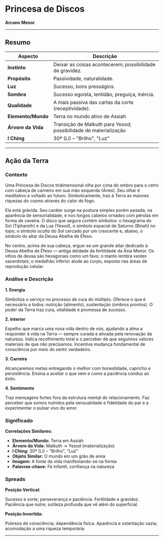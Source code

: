 # Princesa de Discos

**Arcano Menor**

---

## Resumo

| Aspecto | Descrição |
|---------|-----------|
| **Instinto** | Deixar as coisas acontecerem; possibilidade de gravidez. |
| **Propósito** | Passividade, naturalidade. |
| **Luz** | Sucesso, bons presságios. |
| **Sombra** | Sucesso egoísta, lentidão, preguiça, inércia. |
| **Qualidade** | A mais passiva das cartas da corte (receptividade). |
| **Elemento/Mundo** | Terra no mundo ativo de Assiah |
| **Árvore da Vida** | Transição de Malkuth para Yesod; possibilidade de materialização |
| **I Ching** | 30º (Lí) – "Brilho", "Luz" |

---

## Ação da Terra

### Contexto

Uma Princesa de Discos tridimensional olha por cima do ombro para o cetro com cabeça de carneiro em sua mão esquerda (Áries). Seu olhar é meditativo e voltado ao futuro. Simbolicamente, traz à Terra as maiores riquezas do cosmo através do calor do fogo.

Ela está grávida. Seu caráter surge na postura simples porém pesada, na aparência de sensorialidade, e nos longos cabelos ornados com pérolas em forma de caveira. O disco que segura contém símbolos: o hexagrama do Sol (Tiphareth) e da Lua (Yesod), o símbolo espacial de Saturno (Binah) no topo; o símbolo oculto do Sol cercado por um crescente e, abaixo, o símbolo do altar da Deusa Abelha de Éfeso.

No centro, acima de sua cabeça, ergue-se um grande altar dedicado à Deusa Abelha de Éfeso — antiga deidade da fertilidade da Ásia Menor. Os olhos da deusa são hexagonais como um favo; o manto lembra vestes sacerdotais; o medalhão inferior alude ao corpo, exposto nas áreas de reprodução celular.

### Análise e Descrição

**1. Energia**

Simboliza o serviço no processo de cura do múltiplo. Oferece o que é necessário a todos: nutrição (alimento), sustentação (ombros prontos). O poder da Terra traz cura, vitalidade e promessa de sucesso.

**2. Interior**

Espelho que marca uma nova vida dentro de nós, ajudando a alma a responder à vida na Terra — sempre curada e ativada pela renovação da natureza. Indica recolhimento total e o perceber de que seguimos valores materiais de que não precisamos. Incentiva mudança fundamental de consciência por meio do sentir verdadeiro.

**3. Carreira**

Alcançaremos metas entregando o melhor com honestidade, capricho e persistência. Ensina a aceitar o que vem e como a paciência conduz ao êxito.

**4. Sentimento**

Traz mensagens fortes fora da estrutura mental do relacionamento. Faz perceber que somos nutridos pela sensualidade e fidelidade do par e a experimentar o pulsar vivo do amor.

### Significado

**Correlações Similares:**

- **Elemento/Mundo:** Terra em Assiah
- **Árvore da Vida:** Malkuth → Yesod (materialização)
- **I Ching:** 30º (Lí) – "Brilho", "Luz"
- **Objeto Similar:** O mundo em um grão de areia
- **Imagem:** A fonte da vida manifestando-se na forma
- **Palavras‑chave:** Fé infantil, confiança na natureza

### Spreads

**Posição Vertical:**

Sucesso e sorte; perseverança e paciência. Fertilidade e gravidez. Paciência que nutre; sutileza profunda que vê além do superficial.

**Posição Invertida:**

Pobreza de consciência; dependência física. Aparência e ostentação vazia; acomodação a uma riqueza temporária.

---


